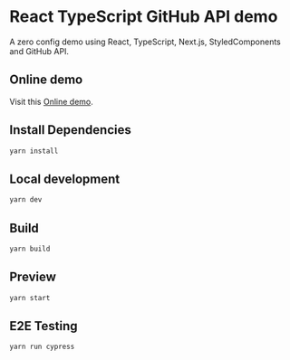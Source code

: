 # React TypeScript GitHub API demo

A zero config demo using React, TypeScript, Next.js, StyledComponents and GitHub API.

## Online demo

Visit this [Online demo](https://react-typescript-github-api-demo.vercel.app/).

## Install Dependencies

```bash
yarn install
```

## Local development

```bash
yarn dev
```

## Build

```bash
yarn build
```

## Preview

```bash
yarn start
```

## E2E Testing

```bash
yarn run cypress
```
